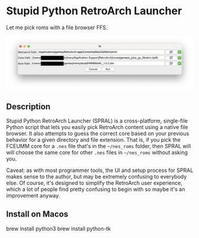 # Stupid Python RetroArch Launcher

Let me pick roms with a file browser FFS.


![screenshot](https://github.com/jerellsworth/spral/blob/ffb14246bced258794d1660b22361940553eb080/spral_screenshot.png)

## Description

Stupid Python RetroArch Launcher (SPRAL) is a cross-platform, single-file Python script that lets you easily pick RetroArch content using a native file browser. It also attempts to guess the correct core based on your previous behavior for a given directory and file extension. That is, if you pick the FCEUMM core for a `.nes` file that's in the `~/nes_roms` folder, then SPRAL will will choose the same core for other `.nes` files in `~/nes_roms` without asking you.

Caveat: as with most programmer tools, the UI and setup process for SPRAL makes sense to the author, but may be extremely confusing to everybody else. Of course, it's designed to simplify the RetroArch user experience, which a lot of people find pretty confusing to begin with so maybe it's an improvement anyway.

## Install on Macos
brew install python3
brew install python-tk
